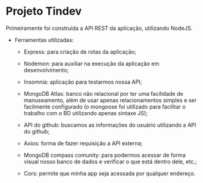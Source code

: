 # Projeto Tindev

Primeiramente foi construida a API REST da aplicação, utilizando NodeJS.

- Ferramentas utilizadas:

  - Express: para criação de rotas da aplicação;
  
  - Nodemon: para auxiliar na execução da aplicação em desenvolvimento;
  
  - Insomnia: aplicação para testarmos nossa API;
  
  - MongoDB Atlas: banco não relacional por ter uma facilidade de manuseamento, além de usar apenas relacionamentos simples e ser facilmente configurado (o mongoose foi utilizado para facilitar o trabalho com o BD utilizando apenas sintaxe JS);
  
  - API do github: buscamos as informações do usuário utilizando a API do github;
  
  - Axios: forma de fazer requisição a API externa;
  
  - MongoDB compass comunity: para podermos acessar de forma visual nosso banco de dados e verificar o que está dentro dele, etc.;
  
  - Cors: permite que minha app seja acessada por qualquer endereço.
